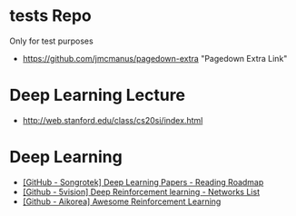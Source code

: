 # tests Repo
Only for test purposes

- https://github.com/jmcmanus/pagedown-extra "Pagedown Extra Link"


# Deep Learning Lecture

- http://web.stanford.edu/class/cs20si/index.html


# Deep Learning

- [[GitHub - Songrotek] Deep Learning Papers - Reading Roadmap](https://github.com/songrotek/Deep-Learning-Papers-Reading-Roadmap)
- [[Github - 5vision] Deep Reinforcement learning - Networks List](https://github.com/5vision/deep-reinforcement-learning-networks)
- [[Github - Aikorea] Awesome Reinforcement Learning](https://github.com/aikorea/awesome-rl)
